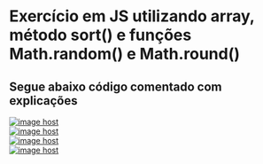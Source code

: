 # Exercício em JS utilizando array, método sort() e funções Math.random() e Math.round()

## Segue abaixo código comentado com explicações <br>
<a href="https://imgbox.com/yB1hMCwH" target="_blank"><img src="https://images2.imgbox.com/d5/e5/yB1hMCwH_o.png" alt="image host"/></a> <br>
<a href="https://imgbox.com/rWRaMmVQ" target="_blank"><img src="https://images2.imgbox.com/b8/c0/rWRaMmVQ_o.png" alt="image host"/></a> <br>
<a href="https://imgbox.com/qF8zOwf0" target="_blank"><img src="https://images2.imgbox.com/cb/09/qF8zOwf0_o.png" alt="image host"/></a> <br>
<a href="https://imgbox.com/3ufKIvcf" target="_blank"><img src="https://images2.imgbox.com/82/1a/3ufKIvcf_o.png" alt="image host"/></a> <br>
